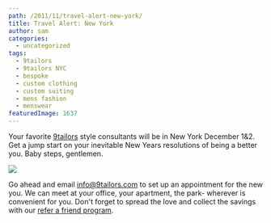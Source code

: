 ```yaml
---
path: /2011/11/travel-alert-new-york/
title: Travel Alert: New York
author: sam
categories: 
  - uncategorized
tags: 
  - 9tailors
  - 9tailors NYC
  - bespoke
  - custom clothing
  - custom suiting
  - mens fashion
  - menswear
featuredImage: 1637
---
```

Your favorite [9tailors](http://9tailors.com/) style consultants will be in New York December 1&2. Get a jump start on your inevitable New Years resolutions of being a better you. Baby steps, gentlemen.

[![](http://1.bp.blogspot.com/-6f18gfbWtuk/TsqntEbkVYI/AAAAAAAAA_U/WsjahqWZ2qc/s400/nyfittings_december1.jpg)](http://1.bp.blogspot.com/-6f18gfbWtuk/TsqntEbkVYI/AAAAAAAAA_U/WsjahqWZ2qc/s1600/nyfittings_december1.jpg)

Go ahead and email [info@9tailors.com](http://www.blogger.com/info@9tailors.com) to set up an appointment for the new you. We can meet at your office, your apartment, the park- wherever is convenient for you. Don't forget to spread the love and collect the savings with our [refer a friend program](http://9tailors.blogspot.com/2011/04/spread-good-style.html).